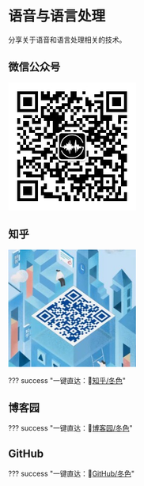 # 语音与语言处理

分享关于语音和语言处理相关的技术。

## 微信公众号

![微信公众号二维码](image/qrcode_wechat_public_258.jpeg)

## 知乎

![知乎二维码](image/qrcode_zhihu.jpeg)

??? success "一键直达：🔗[知乎/冬色](https://www.zhihu.com/people/chen-meng-nan-76)"

## 博客园

??? success "一键直达：🔗[博客园/冬色](https://www.cnblogs.com/mengnan)"

## GitHub

??? success "一键直达：🔗[GitHub/冬色](https://github.com/cnlinxi)"